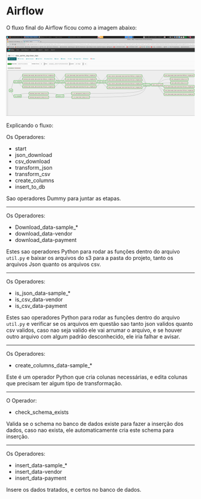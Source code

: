 # Airflow

O fluxo final do Airflow ficou como a imagem abaixo:

![Airflow_flow](./Airflow.png)

Explicando o fluxo:

Os Operadores:

- start
- json_download
- csv_download
- transform_json
- transform_csv
- create_columns
- insert_to_db

Sao operadores Dummy para juntar as etapas.

---

Os Operadores:

- Download_data-sample_*
- download_data-vendor
- download_data-payment

Estes sao operadores Python para rodar as funções dentro do arquivo `util.py` e baixar os arquivos do s3 para a pasta do projeto, tanto os arquivos Json quanto os arquivos csv.

---

Os Operadores:

- is_json_data-sample_*
- is_csv_data-vendor
- is_csv_data-payment

Estes sao operadores Python para rodar as funções dentro do arquivo `util.py` e verificar se os arquivos em questão sao tanto json validos quanto csv validos, caso nao seja valido ele vai arrumar o arquivo, e se houver outro arquivo com algum padrão desconhecido, ele iria falhar e avisar.

---

Os Operadores:

- create_columns_data-sample_*

Este é um operador Python que cria colunas necessárias, e edita colunas que precisam ter algum tipo de transformação.

---

O Operador:

- check_schema_exists

Valida se o schema no banco de dados existe para fazer a inserção dos dados, caso nao exista, ele automaticamente cria este schema para inserção.

---

Os Operadores:

- insert_data-sample_*
- insert_data-vendor
- insert_data-payment

Insere os dados tratados, e certos no banco de dados.
